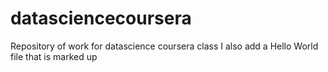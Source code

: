 # datasciencecoursera
Repository of work for datascience coursera class
I also add a Hello World file that is marked up
